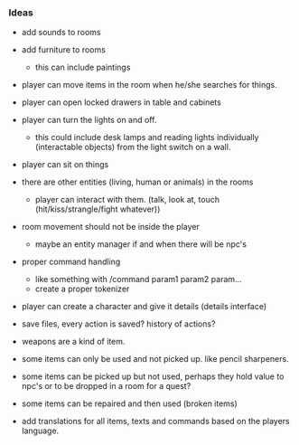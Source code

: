 

### Ideas
* add sounds to rooms
* add furniture to rooms
    * this can include paintings
* player can move items in the room when he/she searches for things.
* player can open locked drawers in table and cabinets
* player can turn the lights on and off.
    * this could include desk lamps and reading lights individually (interactable objects) from the light switch on a wall.
* player can sit on things
* there are other entities (living, human or animals) in the rooms
    * player can interact with them. (talk, look at, touch (hit/kiss/strangle/fight whatever))

* room movement should not be inside the player
    * maybe an entity manager if and when there will be npc's

* proper command handling
    * like something with /command param1 param2 param...
    * create a proper tokenizer
* player can create a character and give it details (details interface) 
* save files, every action is saved? history of actions?
* weapons are a kind of item. 
* some items can only be used and not picked up. like pencil sharpeners.
* some items can be picked up but not used, perhaps they hold value to npc's or to be dropped in a room for a quest?
* some items can be repaired and then used (broken items)
* add translations for all items, texts and commands based on the players language.


